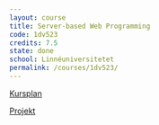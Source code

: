 ```yaml
---
layout: course
title: Server-based Web Programming
code: 1dv523
credits: 7.5
state: done
school: Linnéuniversitetet
permalink: /courses/1dv523/
---
```


[Kursplan](/files/courseplan/1dv523.pdf)

[Projekt]()